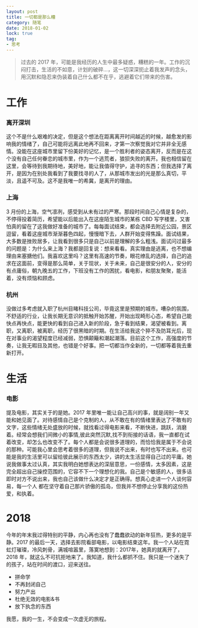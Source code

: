 ```yaml
---
layout: post
title: 一切都是那么糟
category: 随笔
date: 2018-01-02
lock: true
tag: 
- 思考
---
```


> 过去的 2017 年，可能是我经历的人生中最多疑惑，糟糕的一年。工作的沉闷打击，生活的不如意，计划的破碎...，这一切深深扼止着我发声的念头，用沉默和隐忍来伪装着自己什么都不在乎，逃避着它们带来的伤害。

<!-- more -->

工作
====

### 离开深圳

这个不是什么艰难的决定，但是这个想法在距离离开时间越近的时候，越愈发的影响我的情绪了，自己可能将远离此地再不回来，才第一次察觉我对它并非全无感情。没能在这座城市里留下份美好的记忆，是一个胜利者的姿态离开，反而是在这个没有自己任何眷恋的城市里，作为一个逃荒者，狼狈失败的离开。我也相信留在这里，会等待到我期待地，美好地，能让我值得守护，追寻的东西；但我选择了离开，是因为在别处我看到了我要找寻的人了，从那城市发出的光是那么真切，平淡，且遥不可及。这不是我唯一的希冀，是离开的理由。

### 上海
3 月份的上海，空气凛冽，感受到从未有过的严寒。那段时间自己心情是复杂的，不停得投着简历，希望能以后能出入在这座陌生城市的某栋 CBD 写字楼里，又害怕真的留在了这我做好准备的城市了。每每面试结束，都会选择去附近公园，景区逗留，看着这座城市渐渐暮色四起，慢慢暗下去，人群开始变得焦躁。面试结果，大多数是挫败居多，让我看到很多只是自己以前是理解的多么粗浅。面试问过最多的问题是：为什么来上海？我都是回复说：想来看看。真实理由是逃离，也不想编理由来塞搪他们。我喜欢这里吗？这里有高速的节奏，眼花缭乱的选择，自己的追求在这面前，变得是那么简单，关于现状，关于未来，自己是很安分的人，安分的有点庸俗，朝九晚五的工作，下班没有工作的困扰，看电影，和朋友聚聚，能活着，没有烦恼和顾虑。

### 杭州
没做过多考虑就入职了杭州目睹科技公司，毕竟这里是预期的城市。嘈杂的氛围，不舒适的行业，让我长期无意识的抵触开始苏醒，开始出现畸形心态，希望自己能快点再快点，能更快的看到自己进入新的阶段，急于看到结果，渴望被看到。离职，又离职，被离职，经历了很黑暗的时期。在生活给我这个猝不及防耳光后，现在对事业的渴望程度已经减弱，恐惧颠簸和潮起潮落。目前这个工作，高强度的节奏，让我无暇目及其他，也错是个好事。把一切都当作全新的，一切都等着我去重新打开。

生活
====

### 电影
提及电影，其实关于的是她。2017 年里唯一能让自己高兴的事，就是阔别一年又能和她见面了。对待感情自己是个克制的人，从不敢在有的情绪里表达了不敢有的文字，这些情绪无处盛放的时候，就找看过得电影来看，不断快进，跳跃，消磨着。经常会想我们间微小的事情,彼此突然沉默,找不到衔接的话语，我一直都在试着改变，却怎么也改变不了。每个人都是会说很多道理的，而恰恰我是属于不会说的那种。可能我心里会思考着很多的道理，但我说不出来，有时也写不出来。也可能是我的生活里可以留给彼此展示的东西太少，讲的太生活显得自己过的平庸。她说我做事太过认真，其实我明白她想表达的深层意思，一份感情，太多因素，这是完全超出自己操控范围的，它容不下一个理想化的我。自己是个敏感的人，很多话即时对方不说出来，我也自己该做什么决定才是正确得。想真心走进一个人谈何容易，每一个人
都在坚守着自己那片骄傲的孤岛，但我并不想停止分享我的这份热爱，和执着。

2018
====
今年的年末我过得特别的平静，内心再也没有了蠢蠢欲动的新年狂热，更多的是平静。2017 的最后一天，选择去影院看部电影，以电影结束这年。我一个人站在霓虹灯璀璨，冷风刺骨，满城喧嚣里，落寞地想到：2017年，她真的就离开了，2018 年，就这么不可抗拒地来了。我知道，我什么都抓不住。我只是一个迷失了的孩子，站在时间的渡口，迎来送往。

- 拼命学
- 不再封闭自己
- 努力产出
- 杜绝无效的电影&书
- 放下执念的东西

我愿，我的一生，不会变成一次虚无的旅程。
